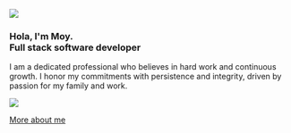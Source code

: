 <!-- https://github.com/antonkomarev/github-profile-views-counter -->
![](https://komarev.com/ghpvc/?username=moyolvera)

<h3>Hola, I'm Moy.<br>Full stack software developer</h3>
<p>I am a dedicated professional who believes in hard work and continuous growth. I honor my commitments with persistence and integrity, driven by passion for my family and work.</p>

<p>
  <a href="https://skillicons.dev">
    <img src="https://skillicons.dev/icons?i=react,ts,js,php,mysql" />
  </a>
</p>

[More about me](https://moyolvera.github.io/)
